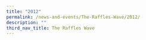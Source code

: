```yaml
---
title: "2012"
permalink: /news-and-events/The-Raffles-Wave/2012/
description: ""
third_nav_title: The Raffles Wave
---
```

